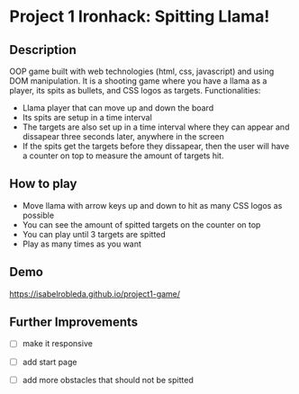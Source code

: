 # Project 1 Ironhack: Spitting Llama!

## Description 

OOP game built with web technologies (html, css, javascript) and using DOM manipulation. It is a shooting game where you have a llama as a player, its spits as bullets, and CSS logos as targets. 
Functionalities: 
- Llama player that can move up and down the board
- Its spits are setup in a time interval
- The targets are also set up in a time interval where they can appear and dissapear three seconds later, anywhere in the screen  
- If the spits get the targets before they dissapear, then the user will have a counter on top to measure the amount of targets hit.

## How to play

- Move llama with arrow keys up and down to hit as many CSS logos as possible
- You can see the amount of spitted targets on the counter on top
- You can play until 3 targets are spitted 
- Play as many times as you want

## Demo

https://isabelrobleda.github.io/project1-game/ 

## Further Improvements

- [ ] make it responsive
- [ ] add start page
- [ ] add more obstacles that should not be spitted


